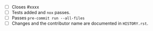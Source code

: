 <!-- Feel free to remove check-list items aren't relevant to your changes -->

- [ ] Closes #xxxx
- [ ] Tests added and `nox` passes.
- [ ] Passes `pre-commit run --all-files`
- [ ] Changes and the contributor name are documented in `HISTORY.rst`.
